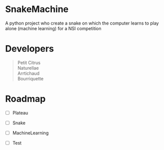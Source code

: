 # SnakeMachine
A python project who create a snake on which the computer learns to play alone (machine learning) for a NSI competition
 
# Developers
> Petit Citrus  
> Naturellae  
> Arrtichaud  
> Bourriquette 

# Roadmap
- [ ] Plateau
- [ ] Snake
- [ ] MachineLearning
- [ ] Test

